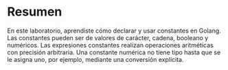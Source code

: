 # Resumen

En este laboratorio, aprendiste cómo declarar y usar constantes en Golang. Las constantes pueden ser de valores de carácter, cadena, booleano y numéricos. Las expresiones constantes realizan operaciones aritméticas con precisión arbitraria. Una constante numérica no tiene tipo hasta que se le asigna uno, por ejemplo, mediante una conversión explícita.
